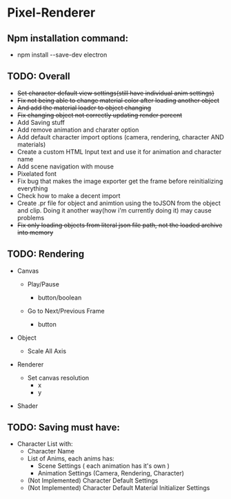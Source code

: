 # Pixel-Renderer

## Npm installation command:
- npm install --save-dev electron

## TODO: Overall
- ~~Set character default view settings(still have individual anim settings)~~
- ~~Fix not being able to change material color after loading another object~~
- ~~And add the material loader to object changing~~
- ~~Fix changing object not correctly updating render percent~~
- Add Saving stuff
- Add remove animation and charater option
- Add default character import options (camera, rendering, character AND materials)
- Create a custom HTML Input text and use it for animation and character name
- Add scene navigation with mouse
- Pixelated font 
- Fix bug that makes the image exporter get the frame before reinitializing everything
- Check how to make a decent import
- Create .pr file for object and animtion using the toJSON from the object and clip. Doing it another way(how i'm currently doing it) may cause problems
- ~~Fix only loading objects from literal json file path, not the loaded archive into memory~~

## TODO: Rendering
- Canvas

    - Play/Pause
        - button/boolean

    - Go to Next/Previous Frame
        - button

- Object
    - Scale All Axis

- Renderer
    - Set canvas resolution 
        - x
        - y

- Shader

## TODO: Saving must have:
- Character List with:
    - Character Name
    - List of Anims, each anims has:
        - Scene Settings ( each animation has it's own )
        - Animation Settings (Camera, Rendering, Character)
    - (Not Implemented) Character Default Settings
    - (Not Implemented) Character Default Material Initializer Settings
